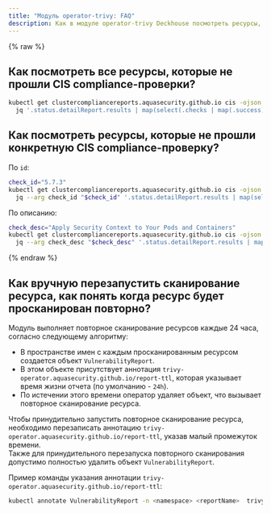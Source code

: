 ```yaml
---
title: "Модуль operator-trivy: FAQ"
description: Как в модуле operator-trivy Deckhouse посмотреть ресурсы, которые не прошли CIS compliance-проверки.
---
```

{% raw %}

## Как посмотреть все ресурсы, которые не прошли CIS compliance-проверки?

```bash
kubectl get clustercompliancereports.aquasecurity.github.io cis -ojson |
  jq '.status.detailReport.results | map(select(.checks | map(.success) | all | not))'
```

## Как посмотреть ресурсы, которые не прошли конкретную CIS compliance-проверку?

По `id`:

```bash
check_id="5.7.3"
kubectl get clustercompliancereports.aquasecurity.github.io cis -ojson |
  jq --arg check_id "$check_id" '.status.detailReport.results | map(select(.id == $check_id))'
```

По описанию:

```bash
check_desc="Apply Security Context to Your Pods and Containers"
kubectl get clustercompliancereports.aquasecurity.github.io cis -ojson |
  jq --arg check_desc "$check_desc" '.status.detailReport.results | map(select(.description == $check_desc))'
```

{% endraw %}

## Как вручную перезапустить сканирование ресурса, как понять когда ресурс будет просканирован повторно?

Модуль выполняет повторное сканирование ресурсов каждые 24 часа, согласно следующему алгоритму:

- В пространстве имен c каждым просканированным ресурсом создается объект `VulnerabilityReport`.  
- В этом объекте присутствует аннотация `trivy-operator.aquasecurity.github.io/report-ttl`, которая указывает время жизни отчета (по умолчанию - `24h`).
- По истечении этого времени оператор удаляет объект, что вызывает повторное сканирование ресурса.

Чтобы принудительно запустить повторное сканирование ресурса, необходимо перезаписать аннотацию `trivy-operator.aquasecurity.github.io/report-ttl`, указав малый промежуток времени.  
Также для принудительного перезапуска повторного сканирования допустимо полностью удалить объект `VulnerabilityReport`.

Пример команды указания аннотации `trivy-operator.aquasecurity.github.io/report-ttl`:

```bash
kubectl annotate VulnerabilityReport -n <namespace> <reportName>  trivy-operator.aquasecurity.github.io/report-ttl=1s --overwrite
```
